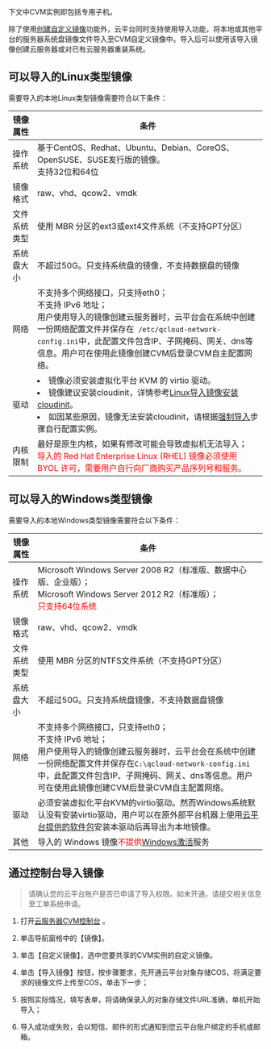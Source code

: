 下文中CVM实例即包括专用子机。

除了使用[创建自定义镜像](/doc/product/213/4942)功能外，云平台同时支持使用导入功能，将本地或其他平台的服务器系统盘镜像文件导入至CVM自定义镜像中。导入后可以使用该导入镜像创建云服务器或对已有云服务器重装系统。

## 可以导入的Linux类型镜像
需要导入的本地Linux类型镜像需要符合以下条件：


| 镜像属性   | 条件                                       |
| ------ | ---------------------------------------- |
| 操作系统   | 基于CentOS、Redhat、Ubuntu、Debian、CoreOS、OpenSUSE、SUSE发行版的镜像。<br>支持32位和64位 |
| 镜像格式   | raw、vhd、qcow2、vmdk                       |
| 文件系统类型 | 使用 MBR 分区的ext3或ext4文件系统（不支持GPT分区）        |
| 系统盘大小  | 不超过50G。只支持系统盘的镜像，不支持数据盘的镜像               |
| 网络     | 不支持多个网络接口，只支持eth0；<br>不支持 IPv6 地址；<br>用户使用导入的镜像创建云服务器时，云平台会在系统中创建一份网络配置文件并保存在` /etc/qcloud-network-config.ini`中，此配置文件包含IP、子网掩码、网关、dns等信息。用户可在使用此镜像创建CVM后登录CVM自主配置网络。 |
| 驱动 | <li>镜像必须安装虚拟化平台 KVM 的 virtio 驱动。<br><li>镜像建议安装cloudinit，详情参考[Linux导入镜像安装cloudinit](/document/product/213/12587)。<br><li>如因某些原因，镜像无法安装cloudinit，请根据[强制导入](/document/product/213/12849)步骤自行配置实例。|
| 内核限制   | 最好是原生内核，如果有修改可能会导致虚拟机无法导入；<br><font color="red">导入的 Red Hat Enterprise Linux (RHEL) 镜像必须使用 BYOL 许可，需要用户自行向厂商购买产品序列号和服务。</font> |


## 可以导入的Windows类型镜像
需要导入的本地Windows类型镜像需要符合以下条件：


| 镜像属性   | 条件                                       |
| ------ | ---------------------------------------- |
| 操作系统   | Microsoft Windows Server 2008 R2（标准版、数据中心版、企业版）；<br>Microsoft Windows Server 2012 R2（标准版）；<br><font color="red">只支持64位系统</font> |
| 镜像格式   | raw、vhd、qcow2、vmdk                       |
| 文件系统类型 | 使用 MBR 分区的NTFS文件系统（不支持GPT分区）             |
| 系统盘大小  | 不超过50G。只支持系统盘镜像，不支持数据盘镜像                 |
| 网络     | 不支持多个网络接口，只支持eth0；<br>不支持 IPv6 地址；<br>用户使用导入的镜像创建云服务器时，云平台会在系统中创建一份网络配置文件并保存在` C:\qcloud-network-config.ini `中，此配置文件包含IP、子网掩码、网关、dns等信息。用户可在使用此镜像创建CVM后登录CVM自主配置网络。 |
| 驱动     | 必须安装虚拟化平台KVM的virtio驱动。然而Windows系统默认没有安装virtio驱动，用户可以在原外部平台机器上使用[云平台提供的软件包](http://windowsvirtio-10016717.file.myqcloud.com/InstallQCloud.exe)安装本驱动后再导出为本地镜像。 |
| 其他     | 导入的 Windows 镜像<font color="red">不提供</font>[Windows激活](http://tce.fsphere.cn/doc/product/213/%E6%AD%A3%E7%89%88%E6%BF%80%E6%B4%BB)服务 |

## 通过控制台导入镜像
> 请确认您的云平台账户是否已申请了导入权限。如未开通，请提交相关信息至工单系统申请。

1) 打开[云服务器CVM控制台](http://console.tce.fsphere.cn/cvm/) 。

2) 单击导航窗格中的【镜像】。

3) 单击【自定义镜像】，选中您要共享的CVM实例的自定义镜像。

4) 单击【导入镜像】按钮，按步骤要求，先开通云平台对象存储COS，将满足要求的镜像文件上传至COS，单击下一步；

5) 按照实际情况，填写表单，将请确保录入的对象存储文件URL准确，单机开始导入；

6) 导入成功或失败，会以短信、邮件的形式通知到您云平台账户绑定的手机或邮箱。
